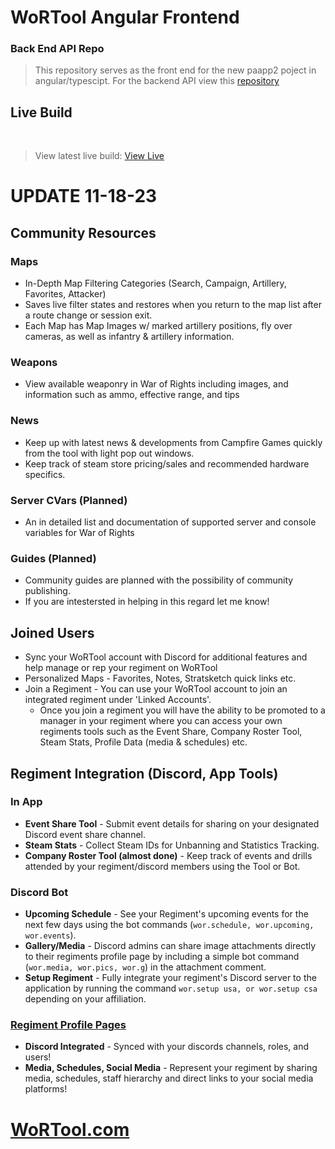 # WoRTool Angular Frontend
### Back End API Repo
> This repository serves as the front end for the new paapp2 poject in angular/typescipt.
> For the backend API view this [repository](https://github.com/tonywied17/wortool-api)   

## Live Build

<br> 

> View latest live build:
[View Live](https://wortool.com/)

# UPDATE 11-18-23

## __Community Resources__
### Maps
- In-Depth Map Filtering Categories (Search, Campaign, Artillery, Favorites, Attacker)
- Saves live filter states and restores when you return to the map list after a route change or session exit.
- Each Map has Map Images w/ marked artillery positions, fly over cameras, as well as infantry & artillery information.
### Weapons
- View available weaponry in War of Rights including images, and information such as ammo, effective range, and tips
### News
- Keep up with latest news & developments from Campfire Games quickly from the tool with light pop out windows.
- Keep track of steam store pricing/sales and recommended hardware specifics.
### Server CVars (Planned)
- An in detailed list and documentation of supported server and console variables for War of Rights
### Guides (Planned)
- Community guides are planned with the possibility of community publishing.
- If you are intestersted in helping in this regard let me know!

## __Joined Users__
- Sync your WoRTool account with Discord for additional features and help manage or rep your regiment on WoRTool
- Personalized Maps - Favorites, Notes, Stratsketch quick links etc.
- Join a Regiment - You can use your WoRTool account to join an integrated regiment under 'Linked Accounts'. 
  - Once you join a regiment you will have the ability to be promoted to a manager in your regiment where you can access your own regiments tools such as the Event Share, Company Roster Tool, Steam Stats, Profile Data (media & schedules) etc.


## __Regiment Integration (Discord, App Tools)__
### In App
- **Event Share Tool** - Submit event details for sharing on your designated Discord event share channel.
- **Steam Stats** - Collect Steam IDs for Unbanning and Statistics Tracking.
- **Company Roster Tool (almost done)** - Keep track of events and drills attended by your regiment/discord members using the Tool or Bot.

### Discord Bot
- **Upcoming Schedule** - See your Regiment's upcoming events for the next few days using the bot commands (`wor.schedule, wor.upcoming, wor.events`).
- **Gallery/Media** - Discord admins can share image attachments directly to their regiments profile page by including a simple bot command (`wor.media, wor.pics, wor.g`) in the attachment comment.
- **Setup Regiment** - Fully integrate your regiment's Discord server to the application by running the command `wor.setup usa, or wor.setup csa` depending on your affiliation.

### [Regiment Profile Pages](https://wortool.com/regiments)
- **Discord Integrated** - Synced with your discords channels, roles, and users!
- **Media, Schedules, Social Media** - Represent your regiment by sharing media, schedules, staff hierarchy and direct links to your social media platforms!

# [WoRTool.com](https://wortool.com/home)
